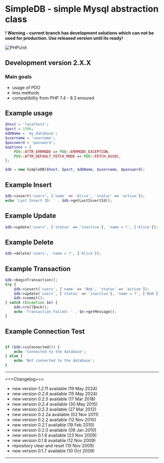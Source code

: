 # SimpleDB - simple Mysql abstraction class

**! Warning - current branch has development solutions which can not be used  for production. Use released version until its ready!**

![PHPUnit](https://img.shields.io/github/actions/workflow/status/PJanisio/simpledb/php.yml?branch=main&label=tests&logo=phpunit)

## Development version 2.X.X

### Main goals

- usage of PDO
- less methods
- compatibility from PHP 7.4 - 8.3 ensured

## Example usage

```php
$host = 'localhost';
$port = 3306;
$dbName = 'my_database';
$username = 'username';
$password = 'password';
$options = [
    PDO::ATTR_ERRMODE => PDO::ERRMODE_EXCEPTION,
    PDO::ATTR_DEFAULT_FETCH_MODE => PDO::FETCH_ASSOC,
];

$db = new SimpleDB($host, $port, $dbName, $username, $password);
```

## Example Insert

```php
$db->insert('users', ['name' => 'Alice', 'status' => 'active']);
echo 'Last Insert ID: ' . $db->getLastInsertId();

```

## Example Update

```php
$db->update('users', ['status' => 'inactive'], 'name = ?', ['Alice']);

```

## Example Delete

```php
$db->delete('users', 'name = ?', ['Alice']);

```

## Example Transaction

```php
$db->beginTransaction();
try {
    $db->insert('users', ['name' => 'Bob', 'status' => 'active']);
    $db->update('users', ['status' => 'inactive'], 'name = ?', ['Bob']);
    $db->commit();
} catch (Exception $e) {
    $db->rollBack();
    echo 'Transaction failed: ' . $e->getMessage();
}

```

## Example Connection Test

```php

if ($db->isConnected()) {
    echo 'Connected to the database';
} else {
    echo 'Not connected to the database';
}

```

----

===Changelog===

- new version *1.2.11* available (19 May 2024)
- new version *0.2.6* available (15 May 2024)
- new version *0.2.5* available (17 Mar 2018)
- new version *0.2.4* available (30 May 2015)
- new version *0.2.3* available (27 Mar 2012)
- new version 0.2.2a available (02 Nov 2011)
- new version 0.2.2 available (12 Nov 2010)
- new version 0.2.1 available (19 Feb 2010)
- new version 0.2.0 available (09 Jan 2010)
- new version 0.1.9 available (23 Nov 2009)
- new version 0.1.8 available (12 Nov 2009)
- repository clear and reset (10 Nov 2009)
- new version 0.1.7 available (10 Oct 2009)

----
